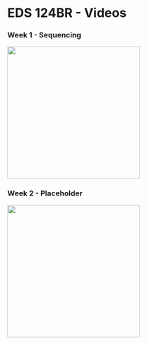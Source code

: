 # EDS 124BR - Videos

### Week 1 - Sequencing
<a href="https://youtu.be/qQUIAXceEC8">
  <img width="300" src="https://github.com/kevinlee-2000/EDS-124BR-Teaching-Computational-Thinking/blob/main/thumbnails/video1.png"/>
</a>

### Week 2 - Placeholder
<a href="https://youtu.be/qQUIAXceEC8">
  <img width="300" src="https://github.com/kevinlee-2000/EDS-124BR-Teaching-Computational-Thinking/blob/main/thumbnails/video1.png"/>
</a>
              
